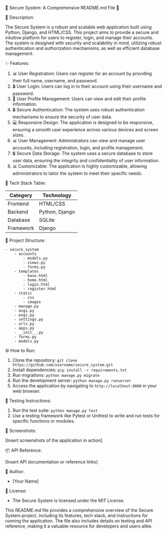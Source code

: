 🚀 Secure System: A Comprehensive README.md File 🚀

📖 Description:

The Secure System is a robust and scalable web application built using Python, Django, and HTML/CSS. This project aims to provide a secure and intuitive platform for users to register, login, and manage their accounts. The system is designed with security and scalability in mind, utilizing robust authentication and authorization mechanisms, as well as efficient database management.

✨ Features:

1. 📊 User Registration: Users can register for an account by providing their full name, username, and password.
2. 🔒 User Login: Users can log in to their account using their username and password.
3. 📝 User Profile Management: Users can view and edit their profile information.
4. 🔒 Secure Authentication: The system uses robust authentication mechanisms to ensure the security of user data.
5. 💻 Responsive Design: The application is designed to be responsive, ensuring a smooth user experience across various devices and screen sizes.
6. 📊 User Management: Administrators can view and manage user accounts, including registration, login, and profile management.
7. 🔒 Secure Data Storage: The system uses a secure database to store user data, ensuring the integrity and confidentiality of user information.
8. 📊 Customizable: The application is highly customizable, allowing administrators to tailor the system to meet their specific needs.

🧰 Tech Stack Table:

| Category | Technology |
| --- | --- |
| Frontend | HTML/CSS |
| Backend | Python, Django |
| Database | SQLite |
| Framework | Django |

📁 Project Structure:

```
- secure_system
    - accounts
        - models.py
        - views.py
        - forms.py
    - templates
        - base.html
        - home.html
        - login.html
        - register.html
    - static
        - css
        - images
    - manage.py
    - asgi.py
    - wsgi.py
    - settings.py
    - urls.py
    - apps.py
    - __init__.py
    - forms.py
    - models.py
```

⚙️ How to Run:

1. Clone the repository: `git clone https://github.com/username/secure_system.git`
2. Install dependencies: `pip install -r requirements.txt`
3. Run migrations: `python manage.py migrate`
4. Run the development server: `python manage.py runserver`
5. Access the application by navigating to `http://localhost:8000` in your web browser.

🧪 Testing Instructions:

1. Run the test suite: `python manage.py test`
2. Use a testing framework like Pytest or Unittest to write and run tests for specific functions or modules.

📸 Screenshots:

[Insert screenshots of the application in action]

📦 API Reference:

[Insert API documentation or reference links]

👤 Author:

* [Your Name]

📝 License:

* The Secure System is licensed under the MIT License.

This README.md file provides a comprehensive overview of the Secure System project, including its features, tech stack, and instructions for running the application. The file also includes details on testing and API reference, making it a valuable resource for developers and users alike.

